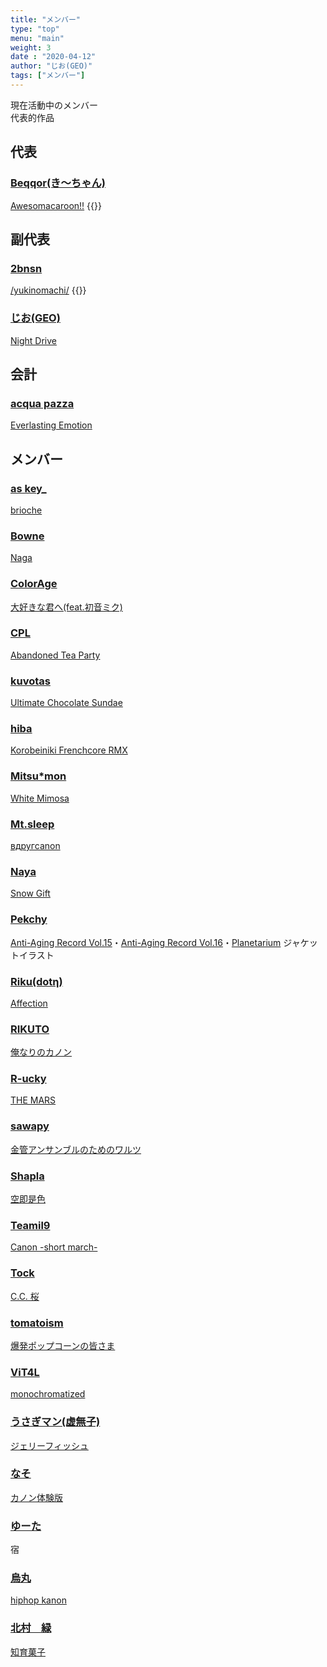 ```yaml
---
title: "メンバー"
type: "top"
menu: "main"
weight: 3
date : "2020-04-12"
author: "じお(GEO)"
tags: ["メンバー"]
---
```


現在活動中のメンバー  
 代表的作品

## 代表
 ### [Beqqor(き～ちゃん)](https://twitter.com/mrcl_drm0224)  
 [Awesomacaroon!!](https://antiagingrec.bandcamp.com/track/awesomacaroon)
{{<bandcamp album="4101696388" track="3888623764" href="http://antiagingrec.bandcamp.com/album/assorted-box" tracktitle="Awesomacaroon!!">}}

## 副代表
 ### [2bnsn](https://twitter.com/2bnsn)  
 [/yukinomachi/](https://antiagingrec.bandcamp.com/track/yukinomachi)
 {{<bandcamp album="1417168045" track="1110710900" href="http://antiagingrec.bandcamp.com/album/anti-aging-record-vol-18" tracktitle="/yukinomachi/">}}

### [じお(GEO)](https://twitter.com/geoscape_9)  
 [Night Drive](https://antiagingrec.bandcamp.com/track/night-drive)
 
## 会計 
 ### [acqua pazza](https://twitter.com/pattuxan_acqua)  
 [Everlasting Emotion](https://antiagingrec.bandcamp.com/track/everlasting-emotion)
 
## メンバー
 ### [as key_](https://twitter.com/yuki19990110)  
 [brioche](https://antiagingrec.bandcamp.com/track/brioche-2)



 ### [Bowne](https://twitter.com/hone_aka_bowne)  
 [Naga](https://antiagingrec.bandcamp.com/track/naga)

 ### [ColorAge](https://twitter.com/ColorAge_AAR)  
 [大好きな君へ​(​feat​.​初音ミク)](https://antiagingrec.bandcamp.com/track/feat)

 ### [CPL](https://twitter.com/CPL_otoya)  
 [Abandoned Tea Party](https://antiagingrec.bandcamp.com/track/abandoned-tea-party)

 ### [kuvotas](https://twitter.com/KUVOTAS)  
 [Ultimate Chocolate Sundae](https://antiagingrec.bandcamp.com/track/ultimate-chocolate-sundae)

 ### [hiba](https://twitter.com/koike_yuniko)  
 [Korobeiniki Frenchcore RMX](https://antiagingrec.bandcamp.com/track/korobeiniki-frenchcore-rmx)

 ### [Mitsu*mon](https://twitter.com/mitsu32mon)  
 [White Mimosa](https://antiagingrec.bandcamp.com/track/white-mimosa)

 ### [Mt.sleep](#)   
 [вдругcanon](https://antiagingrec.bandcamp.com/track/canon)

 ### [Naya](https://twitter.com/Naya_sync)  
 [Snow Gift](https://antiagingrec.bandcamp.com/track/snow-gift)

 ### [Pekchy](https://twitter.com/_pekchy_)  
 [Anti-Aging Record Vol.15](http://aar.lolipop.jp/m3-2018f.html)・[Anti-Aging Record Vol.16](https://antiagingrec.bandcamp.com/album/anti-aging-record-vol-16)・[Planetarium](https://antiagingrec.bandcamp.com/album/planetarium) ジャケットイラスト

 ### [Riku(dotη)](https://twitter.com/dot_h883)  
 [Affection](https://antiagingrec.bandcamp.com/track/affection)

 ### [RIKUTO]()   
 [俺なりのカノン](https://antiagingrec.bandcamp.com/track/--9)

 ### [R-ucky](https://twitter.com/rucky829)  
 [THE MARS](https://antiagingrec.bandcamp.com/track/the-mars)

 ### [sawapy](https://twitter.com/sawapy_piano)  
 [金管アンサンブルのためのワルツ](https://antiagingrec.bandcamp.com/track/--6)

 ### [Shapla](https://twitter.com/shap1a)   
 [空即是色](https://antiagingrec.bandcamp.com/track/--11)

 ### [Teamil9](https://twitter.com/teamil9627)  
 [Canon -short march- ](https://antiagingrec.bandcamp.com/track/canon-short-march)

 ### [Tock](https://twitter.com/Tock109muziq)  
 [C​.​C. 桜](https://antiagingrec.bandcamp.com/track/c-c)

 ### [tomatoism](https://twitter.com/tomatoism)  
 [爆発ポップコーンの皆さま](https://antiagingrec.bandcamp.com/track/-)

 ### [ViT4L](https://twitter.com/ViT4LDTM)  
 [monochromatized](https://antiagingrec.bandcamp.com/track/monochromatized)

 ### [うさぎマン(虚無子)](https://twitter.com/unbornrabbit)  
 [ジェリーフィッシュ](https://antiagingrec.bandcamp.com/track/--14)



 ### [なそ](https://twitter.com/nazo3_)  
 [カノン体験版](https://antiagingrec.bandcamp.com/track/--8)

 ### [ゆーた](https://twitter.com/yuta_game_music)  
 宿

 ### [烏丸]()   
 [hiphop kanon](https://antiagingrec.bandcamp.com/track/hiphop-kanon)

 ### [北村　緑](https://twitter.com/midori_nv)  
 [知育菓子](https://antiagingrec.bandcamp.com/track/--12)
